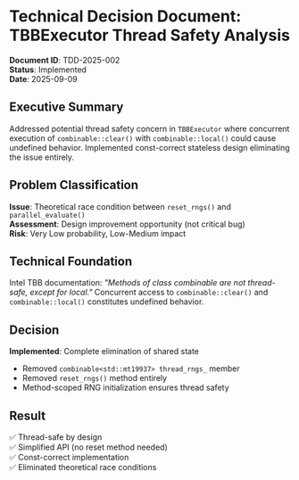 # Technical Decision Document: TBBExecutor Thread Safety Analysis

**Document ID**: TDD-2025-002  
**Status**: Implemented  
**Date**: 2025-09-09  

## Executive Summary

Addressed potential thread safety concern in `TBBExecutor` where concurrent execution of `combinable::clear()` with `combinable::local()` could cause undefined behavior. Implemented const-correct stateless design eliminating the issue entirely.

## Problem Classification

**Issue**: Theoretical race condition between `reset_rngs()` and `parallel_evaluate()`  
**Assessment**: Design improvement opportunity (not critical bug)  
**Risk**: Very Low probability, Low-Medium impact  

## Technical Foundation

Intel TBB documentation: *"Methods of class combinable are not thread-safe, except for local."* Concurrent access to `combinable::clear()` and `combinable::local()` constitutes undefined behavior.

## Decision

**Implemented**: Complete elimination of shared state
- Removed `combinable<std::mt19937> thread_rngs_` member
- Removed `reset_rngs()` method entirely  
- Method-scoped RNG initialization ensures thread safety

## Result

✅ Thread-safe by design  
✅ Simplified API (no reset method needed)  
✅ Const-correct implementation  
✅ Eliminated theoretical race conditions